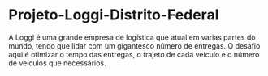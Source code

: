 # Projeto-Loggi-Distrito-Federal
A Loggi é uma grande empresa de logística que atual em varias partes do mundo, tendo que lidar com um gigantesco número de entregas. O desafio aqui é otimizar o tempo das entregas, o trajeto de cada veículo e o número de veículos que necessários.
